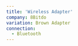 ```yaml
---
title: 'Wireless Adapter'
company: 8Bitdo
variation: Brown Adapter
connection:
  - Bluetooth
---
```

